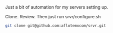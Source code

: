 Just a bit of automation for my servers setting up.

Clone. Review. Then just run srvr/configure.sh

```sh
git clone git@github.com:aflotemxcom/srvr.git
```
